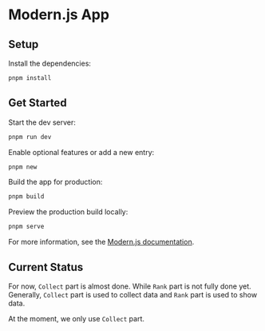 # Modern.js App

## Setup

Install the dependencies:

```bash
pnpm install
```

## Get Started

Start the dev server:

```bash
pnpm run dev
```

Enable optional features or add a new entry:

```bash
pnpm new
```

Build the app for production:

```bash
pnpm build
```

Preview the production build locally:

```bash
pnpm serve
```

For more information, see the [Modern.js documentation](https://modernjs.dev/en).

## Current Status

For now, `Collect` part is almost done. While `Rank` part is not fully done yet. Generally, `Collect` part is used to collect data and `Rank` part is used to show data.

At the moment, we only use `Collect` part.
